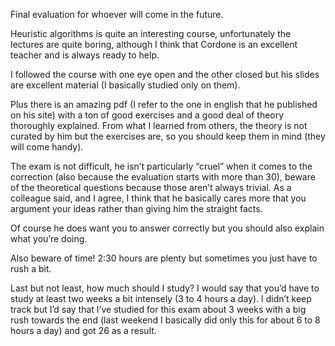 Final evaluation for whoever will come in the future.

Heuristic algorithms is quite an interesting course, unfortunately the lectures are quite boring, although I think that Cordone is an excellent teacher and is always ready to help.

I followed the course with one eye open and the other closed but his slides are excellent material (I basically studied only on them).

Plus there is an amazing pdf (I refer to the one in english that he published on his site) with a ton of good exercises and a good deal of theory thoroughly explained. From what I learned from others, the theory is not curated by him but the exercises are, so you should keep them in mind (they will come handy).

The exam is not difficult, he isn’t particularly “cruel” when it comes to the correction (also because the evaluation starts with more than 30), beware of the theoretical questions because those aren’t always trivial. As a colleague said, and I agree, I think that he basically cares more that you argument your ideas rather than giving him the straight facts.

Of course he does want you to answer correctly but you should also explain what you’re doing.

Also beware of time! 2:30 hours are plenty but sometimes you just have to rush a bit.

Last but not least, how much should I study? I would say that you’d have to study at least two weeks a bit intensely (3 to 4 hours a day). I didn’t keep track but I’d say that I’ve studied for this exam about 3 weeks with a big rush towards the end (last weekend I basically did only this for about 6 to 8 hours a day) and got 26 as a result.
